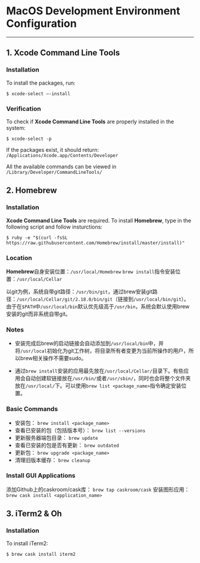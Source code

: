# MacOS Development Environment Configuration

***
## 1. Xcode Command Line Tools
### Installation
To install the packages, run:
```
$ xcode-select —-install
```

### Verification
To check if **Xcode Command Line Tools** are properly installed in the system:
```
$ xcode-select -p
```
If the packages exist, it should return:
`/Applications/Xcode.app/Contents/Developer`


All the available commands can be viewed in `/Library/Developer/CommandLineTools/`

## 2. Homebrew
### Installation
**Xcode Command Line Tools** are required. To install **Homebrew**, type in the following script and follow insturctions:
```
$ ruby -e "$(curl -fsSL https://raw.githubusercontent.com/Homebrew/install/master/install)" 
```

### Location
**Homebrew**自身安装位置：`/usr/local/Homebrew`
`brew install`指令安装位置：`/usr/local/Cellar`

以git为例，系统自带git路径：`/usr/bin/git`，通过brew安装git路径：`/usr/local/Cellar/git/2.18.0/bin/git`（链接到`/usr/local/bin/git`）。由于在`$PATH`中`/usr/local/bin`默认优先级高于`/usr/bin`，系统会默认使用brew安装的git而非系统自带git。

### Notes
* 安装完成后brew的启动链接会自动添加到`/usr/local/bin`中，并将`/usr/local`初始化为git工作树，将目录所有者变更为当前所操作的用户，所以brew相关操作不需要sudo。

* 通过`brew install`安装的应用最先放在`/usr/local/Cellar/`目录下。有些应用会自动创建软链接放在`/usr/bin/`或者`/usr/sbin/`，同时也会将整个文件夹放在`/usr/local/`下。可以使用`brew list <package_name>`指令确定安装位置。

### Basic Commands
* 安装包：
`brew install <package_name>`
* 查看已安装的包（包括版本号）：
`brew list --versions`
* 更新服务器端包目录：
`brew update`
* 查看已安装的包是否有更新：
`brew outdated`
* 更新包：
`brew upgrade <package_name>`
* 清理旧版本缓存：
`brew cleanup`

### Install GUI Applications
添加Github上的caskroom/cask库：
`brew tap caskroom/cask`
安装图形应用：
`brew cask install <application_name>`

## 3. iTerm2 & Oh
### Installation
To install iTerm2:
```
$ brew cask install iterm2